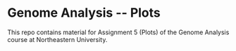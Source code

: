 # Genome Analysis -- Plots
This repo contains material for Assignment 5 (Plots) of the Genome Analysis course at Northeastern University.
